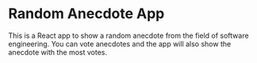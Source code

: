 # Random Anecdote App

This is a React app to show a random anecdote from the field of software engineering. You can vote anecdotes and the app will also show the anecdote with the most votes.
